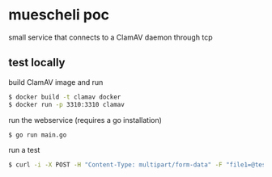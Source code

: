 # muescheli poc

small service that connects to a ClamAV daemon through tcp

## test locally

build ClamAV image and run
```bash
$ docker build -t clamav docker
$ docker run -p 3310:3310 clamav
```

run the webservice (requires a go installation)
```bash
$ go run main.go
```

run a test
```bash
$ curl -i -X POST -H "Content-Type: multipart/form-data" -F "file1=@test/eicar.com" -F "file2=@test/test.txt"  http://localhost:8091/scan
```